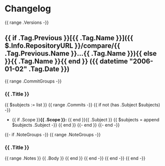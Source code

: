 # Changelog

{{ range .Versions -}}

## {{ if .Tag.Previous }}[{{ .Tag.Name }}]({{ $.Info.RepositoryURL }}/compare/{{ .Tag.Previous.Name }}...{{ .Tag.Name }}){{ else }}{{ .Tag.Name }}{{ end }} ({{ datetime "2006-01-02" .Tag.Date }})

{{ range .CommitGroups -}}

### {{ .Title }}

{{ $subjects := list }}
{{ range .Commits -}}
{{ if not (has .Subject $subjects) -}}

- {{ if .Scope }}**{{ .Scope }}:** {{ end }}{{ .Subject }}
  {{ $subjects = append $subjects .Subject -}}
  {{ end }}
  {{- end }}
  {{- end -}}

{{- if .NoteGroups -}}
{{ range .NoteGroups -}}

### {{ .Title }}

{{ range .Notes }}
{{ .Body }}
{{ end }}
{{ end -}}
{{ end -}}
{{ end -}}
